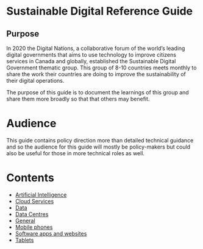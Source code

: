 # Sustainable Digital Reference Guide

## Purpose
In 2020 the Digital Nations, a collaborative forum of the world’s leading digital governments that aims to use technology to improve citizens services in Canada and globally, established the Sustainable Digital Government thematic group. This group of 8-10 countries meets monthly to share the work their countries are doing to improve the sustainability of their digital operations.

The purpose of this guide is to document the learnings of this group and share them more broadly so that that others may benefit.

# Audience
This guide contains policy direction more than detailed technical guidance and so the audience for this guide will mostly be policy-makers but could also be useful for those in more technical roles as well. 

# Contents
* [Artificial Intelligence](artificial-intelligence.md)
* [Cloud Services](cloud-services.md)
* [Data](data.md)
* [Data Centres](datacentres.md)
* [General](general.md)
* [Mobile phones](mobile-phones.md)
* [Software apps and websites](software-apps-and-websites.md)
* [Tablets](tablets.md)
